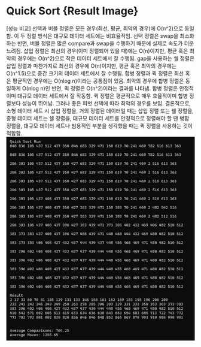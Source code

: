 # Quick Sort {Result Image}
[성능 비교]
 선택과 버블 정렬은 모든 경우(최선, 평균, 최악의 경우)에 O(n^2)으로 동일함. 이 두 정렬 방식은 대규모 데이터 세트에는 비효율적임. 선택 정렬은 swap을 최소화하는 반면, 버블 정렬은 많은 compare과 swap을 수행하기 때문에 실제로 속도가 더운 느려짐.
삽입 정렬은 최선의 경우(이미 정렬되어 있을 때)에는 O(n)이지만, 평균 혹은 최악의 경우에는 O(n^2)으로 작은 데이터 세트에서 잘 수행됨.
gap을 사용하는 쉘 정렬은 삽입 정렬과 마찬가지로 최선의 경우에 O(n)이지만, 평균 혹은 최악의 경우에는 O(n^1.5)으로 중간 크기의 데이터 세트에서 잘 수행됨.
합병 정렬과 퀵 정렬은 최선 혹은 평균적인 경우에는 O(nlog n)이라는 공통점이 있음. 최악의 경우에 합병 정렬은 동일하게 O(nlog n)인 반면, 퀵 정렬은 O(n^2)이라는 결과를 나타냄. 합병 정렬은 안정적이며 대규모 데이터 세트에서 잘 작동함. 퀵 정렬은 평균적으로 매우 효율적이며 합병 정렬보다 성능이 뛰어남. 그러나 좋은 피벗 선택에 따라 최악의 경우를 보임.
 결론적으로, 소형 데이터 세트 시 삽입 정렬을, 거의 정렬된 데이터일 때는 삽입 정렬 또는 쉘 정렬을, 중형 데이터 세트는 쉘 정렬을, 대규모 데이터 세트를 안정적으로 정렬해야 할 땐 병합 정렬을, 대규모 데이터 세트나 범용적인 부분을 생각했을 때는 퀵 정렬을 사용하는 것이 적합함.
![](./image14.png)
